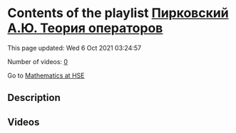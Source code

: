 # Contents of the playlist [Пирковский А.Ю. Теория операторов](https://www.youtube.com/playlist?list=PLq3E5oubNNoAsDWD7ZxG76Dc8O_7CZmgC)

This page updated: Wed 6 Oct 2021 03:24:57

Number of videos: [0](#videos)

Go to [Mathematics at HSE](../README.md)

## Description



## Videos


